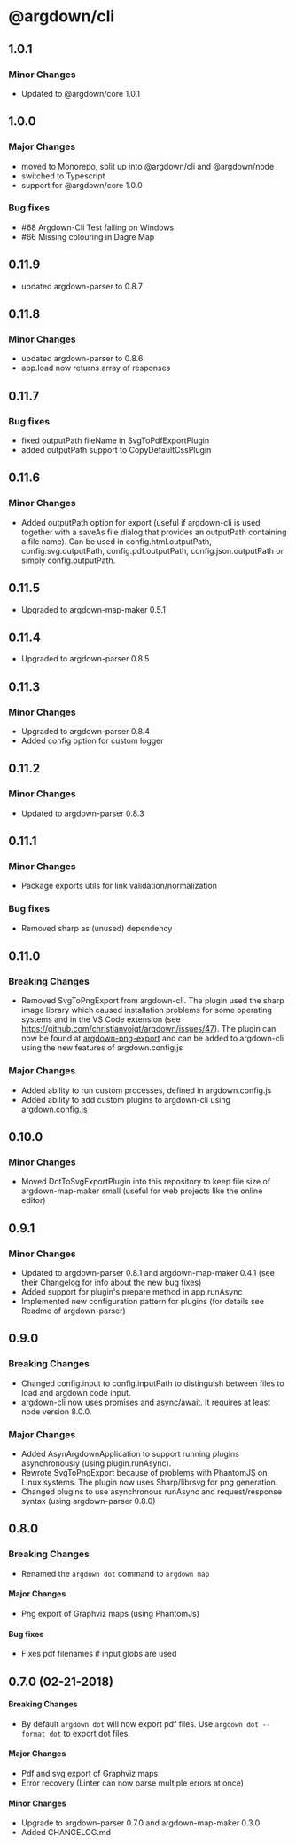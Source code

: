 # @argdown/cli

## 1.0.1

### Minor Changes

* Updated to @argdown/core 1.0.1

## 1.0.0

### Major Changes

- moved to Monorepo, split up into @argdown/cli and @argdown/node
- switched to Typescript
- support for @argdown/core 1.0.0

### Bug fixes

- #68 Argdown-Cli Test failing on Windows
- #66 Missing colouring in Dagre Map

## 0.11.9

* updated argdown-parser to 0.8.7

## 0.11.8

### Minor Changes

* updated argdown-parser to 0.8.6
* app.load now returns array of responses

## 0.11.7

### Bug fixes

* fixed outputPath fileName in SvgToPdfExportPlugin
* added outputPath support to CopyDefaultCssPlugin

## 0.11.6

### Minor Changes

* Added outputPath option for export (useful if argdown-cli is used together with a saveAs file dialog that provides an outputPath containing a file name). Can be used in config.html.outputPath, config.svg.outputPath, config.pdf.outputPath, config.json.outputPath or simply config.outputPath.

## 0.11.5

* Upgraded to argdown-map-maker 0.5.1

## 0.11.4

* Upgraded to argdown-parser 0.8.5

## 0.11.3

### Minor Changes

* Upgraded to argdown-parser 0.8.4
* Added config option for custom logger

## 0.11.2

### Minor Changes

* Updated to argdown-parser 0.8.3

## 0.11.1

### Minor Changes

* Package exports utils for link validation/normalization

### Bug fixes

* Removed sharp as (unused) dependency

## 0.11.0

### Breaking Changes

* Removed SvgToPngExport from argdown-cli. The plugin used the sharp image library which caused installation problems for some operating systems and in the VS Code extension (see https://github.com/christianvoigt/argdown/issues/47). The plugin can now be found at [argdown-png-export](https://github.com/christianvoigt/argdown-png-export) and can be added to argdown-cli using the new features of argdown.config.js

### Major Changes

* Added ability to run custom processes, defined in argdown.config.js
* Added ability to add custom plugins to argdown-cli using argdown.config.js

## 0.10.0

### Minor Changes

* Moved DotToSvgExportPlugin into this repository to keep file size of argdown-map-maker small (useful for web projects like the online editor)

## 0.9.1

### Minor Changes

* Updated to argdown-parser 0.8.1 and argdown-map-maker 0.4.1 (see their Changelog for info about the new bug fixes)
* Added support for plugin's prepare method in app.runAsync
* Implemented new configuration pattern for plugins (for details see Readme of argdown-parser)

## 0.9.0

### Breaking Changes

* Changed config.input to config.inputPath to distinguish between files to load and argdown code input.
* argdown-cli now uses promises and async/await. It requires at least node version 8.0.0.

### Major Changes

* Added AsynArgdownApplication to support running plugins asynchronously (using plugin.runAsync).
* Rewrote SvgToPngExport because of problems with PhantomJS on Linux systems. The plugin now uses Sharp/librsvg for png generation.
* Changed plugins to use asynchronous runAsync and request/response syntax (using argdown-parser 0.8.0)

## 0.8.0

### Breaking Changes

* Renamed the `argdown dot` command to `argdown map`

#### Major Changes

* Png export of Graphviz maps (using PhantomJs)

#### Bug fixes

* Fixes pdf filenames if input globs are used

## 0.7.0 (02-21-2018)

#### Breaking Changes

* By default `argdown dot` will now export pdf files. Use `argdown dot --format dot` to export dot files.

#### Major Changes

* Pdf and svg export of Graphviz maps
* Error recovery (Linter can now parse multiple errors at once)

#### Minor Changes

* Upgrade to argdown-parser 0.7.0 and argdown-map-maker 0.3.0
* Added CHANGELOG.md
